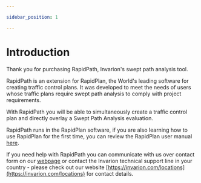 ```yaml
---

sidebar_position: 1

---
```

# Introduction

Thank you for purchasing RapidPath, Invarion's swept path analysis tool.

RapidPath is an extension for RapidPlan, the World's leading software for creating traffic control plans. It was developed to meet the needs of users whose traffic plans require swept path analysis to comply with project requirements.

With RapidPath you will be able to simultaneously create a traffic control plan and directly overlay a Swept Path Analysis evaluation.

RapidPath runs in the RapidPlan software, if you are also learning how to use RapidPlan for the first time, you can review the RapidPlan user manual [here](http://rapidplan.net/webinstall/manual/rapidplan-3.5-user-manual/).

If you need help with RapidPath you can communicate with us over contact form on our [webpage](https://rapidplan.com/Home/ContactUs) or contact the Invarion technical support line in your country - please check out our website [https://invarion.com/locations](https://invarion.com/locations) for contact details.
